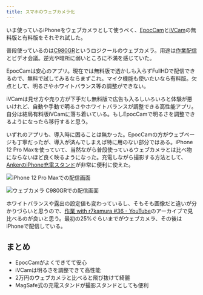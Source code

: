 ```yaml
---
title: スマホのウェブカメラ化
---
```

いま使っているiPhoneをウェブカメラとして使うべく、[EpocCam](https://www.elgato.com/ja/epoccam)と[iVCam](https://www.e2esoft.com/ivcam/)の無料版と有料版をそれぞれ試した。

普段使っているのは[C980GR](https://r7kamura.com/articles/2020-09-23-web-camera)というロジクールのウェブカメラ。用途は[作業配信](https://www.youtube.com/c/r7kamura)とビデオ会議。逆光や暗所に弱いところに不満を感じていた。

EpocCamは安心のアプリ。現在では無料版で透かしも入らずFullHDで配信できるので、無料で試してみるならまずこれ。マイク機能も使いたいなら有料版。欠点として、明るさやホワイトバランス等の調整ができない。

iVCamは見せ方や売り方が下手だし無料版で広告も入るしいろいろと体験が悪いけれど、自動や手動で明るさやホワイトバランスが調整できる高性能アプリ。自分は結局有料版iVCamに落ち着いている。もしEpocCamで明るさを調整できるようになったら移行すると思う。

いずれのアプリも、導入時に困ることは無かった。EpocCamの方がウェブページも丁寧だったが、導入が済んでしまえば特に用のない部分ではある。iPhone 12 Pro Maxを使っていて、当然ながら普段使っているウェブカメラとは比べ物にならないほど良く映るようになった。充電しながら撮影する方法として、[AnkerのiPhone充電スタンド](https://r7kamura.com/articles/2021-09-06-anker-iphone-stand)が非常に便利に使えた。

![](https://lh3.googleusercontent.com/nb8Vr4LXOInli0Y1CfHsyO-xZA5ap0_HphJhfygJOSLnm9MJC1gxvmMDt9V-4H5TQYyx-P-be4cX0c1xfEVeESEI5GiDJsIVLp1rt9kU5yVXSGLcu_w70UrVfA7qxunyFqO00ZzrECziGj3COA "iPhone 12 Pro Maxでの配信画面")

![](https://lh5.googleusercontent.com/axWFqEGxMebneXC_yCeP6NNKVLvT3l7CJxdxxVHDACX8n-tp5cdvsY3go60zAjQxJNW_slBomg7zKTgEqHCROrGWiKjP7bI5x0vFdQLnUp__hWzlyg4AnG3p30FU7oMiPzKSFaloipVJ4h5VWQ "ウェブカメラ C980GRでの配信画面")

ホワイトバランスや露出の設定値も変わっているし、そもそも画像だと違いが分かりづらいと思うので、[作業 with r7kamura #36 - YouTube](https://www.youtube.com/watch?v=Nmf0NRTqbyw)のアーカイブで見比べるのが良いと思う。最初の25%ぐらいまでがウェブカメラ、その後はiPhoneで配信している。

まとめ
---

*   EpocCamがよくできてて安心
*   iVCamは明るさを調整できて高性能
*   2万円のウェブカメラと比べると飛び抜けて綺麗
*   MagSafe式の充電スタンドが撮影スタンドとしても便利
